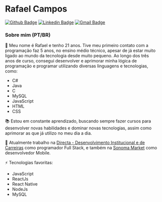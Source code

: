 # Rafael Campos
[![Github Badge](https://img.shields.io/badge/-Github-000?style=flat-square&logo=Github&logoColor=white&link=https://github.com/rafacvs)](https://github.com/rafacvs)
[![Linkedin Badge](https://img.shields.io/badge/-LinkedIn-blue?style=flat-square&logo=Linkedin&logoColor=white&link=https://www.linkedin.com/in/rafael-campos-b105791a0/)](https://www.linkedin.com/in/rafael-campos-b105791a0/)
[![Gmail Badge](https://img.shields.io/badge/Gmail-D14836?style=flat-square&logo=gmail&logoColor=white)](mailto:rafael.cvs26@gmail.com)
### Sobre mim (PT/BR)
👦 Meu nome é Rafael e tenho 21 anos. Tive meu primeiro contato com a programação faz 5 anos, no ensino médio técnico, apesar de já estar muito ligado ao mundo da tecnologia desde muito pequeno. Ao longo dos três anos de curso, consegui desenvolver e aprimorar minha lógica de programação e programar utilizando diversas linguagens e tecnologias, como:
- C#
- Java
- C
- MySQL
- JavaScript
- HTML
- CSS

📚 Estou em constante aprendizado, buscando sempre fazer cursos para desenvolver novas habilidades e dominar novas tecnologias, assim como aprimorar as que já utilizo no meu dia a dia.

🚀 Atualmente trabalho na [Directa - Desenvolvimento Institucional e de Carreiras](https://directacarreiras.com.br/) como programador Full Stack, e também na [Sonoma Market](https://www.linkedin.com/company/sonoma/mycompany/) como desenvolvedor Mobile.

⚡ Tecnologias favoritas:
- JavaScript
- ReactJs
- React Native
- NodeJs
- MySQL
